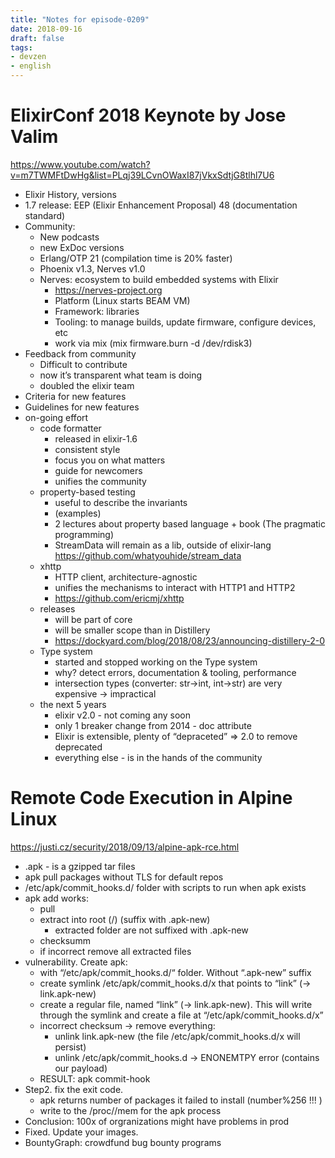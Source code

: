 ```yaml
---
title: "Notes for episode-0209"
date: 2018-09-16
draft: false
tags:
- devzen
- english
---
```


# ElixirConf 2018 Keynote by Jose Valim
https://www.youtube.com/watch?v=m7TWMFtDwHg&list=PLqj39LCvnOWaxI87jVkxSdtjG8tlhl7U6

- Elixir History, versions
- 1.7 release: EEP (Elixir Enhancement Proposal) 48 (documentation standard)
- Community:
    - New podcasts
    - new ExDoc versions
    - Erlang/OTP 21 (compilation time is 20% faster)
    - Phoenix v1.3, Nerves v1.0
    - Nerves: ecosystem to build embedded systems with Elixir
        - https://nerves-project.org 
        - Platform (Linux starts  BEAM VM)
        - Framework: libraries
        - Tooling: to manage builds, update firmware, configure devices, etc
        - work via mix (mix firmware.burn -d /dev/rdisk3)
- Feedback from community
    - Difficult to contribute
    - now it’s transparent what team is doing
    - doubled the elixir team
- Criteria for new features
- Guidelines for new features
- on-going effort
    - code formatter
        - released in elixir-1.6
        - consistent style
        - focus you on what matters
        - guide for newcomers
        - unifies the community
    - property-based testing
        - useful to describe the invariants
        - (examples)
        - 2 lectures about property based language + book (The pragmatic programming)
        - StreamData will remain as a lib, outside of elixir-lang https://github.com/whatyouhide/stream_data
    - xhttp
        - HTTP client, architecture-agnostic
        - unifies the mechanisms to interact with HTTP1 and HTTP2
        - https://github.com/ericmj/xhttp
    - releases
        - will be part of core
        - will be smaller scope than in Distillery
        - https://dockyard.com/blog/2018/08/23/announcing-distillery-2-0
    - Type system
        - started and stopped working on the Type system
        - why? detect errors, documentation & tooling, performance
        - intersection types (converter: str->int, int->str) are very expensive -> impractical
    - the next 5 years
        - elixir v2.0 - not coming any soon
        - only 1 breaker change from 2014 - doc attribute
        - Elixir is extensible, plenty of “depraceted”  => 2.0 to remove deprecated
        - everything else - is in the hands of the community

# Remote Code Execution in Alpine Linux
https://justi.cz/security/2018/09/13/alpine-apk-rce.html

- .apk - is a gzipped tar files
- apk pull packages without TLS for default repos
- /etc/apk/commit_hooks.d/ folder with scripts to run when apk exists
- apk add works:
    - pull
    - extract into root (/)  (suffix with .apk-new)
        - extracted folder are not suffixed with .apk-new
    - checksumm
    - if incorrect remove all extracted files
- vulnerability. Create apk:
    - with “/etc/apk/commit_hooks.d/“ folder. Without “.apk-new” suffix
    - create symlink  /etc/apk/commit_hooks.d/x that points to “link” (-> link.apk-new)
    - create a regular file, named “link” (-> link.apk-new). This will write through the symlink and create a file at “/etc/apk/commit_hooks.d/x”
    - incorrect checksum -> remove everything:
        - unlink link.apk-new (the file /etc/apk/commit_hooks.d/x will persist)
        - unlink /etc/apk/commit_hooks.d -> ENONEMTPY error (contains our payload)
    - RESULT: apk commit-hook
- Step2. fix the exit code.
    - apk returns number of packages it failed to install (number%256 !!! )
    - write to the /proc/<pid>/mem for the apk process
- Conclusion: 100x of orgranizations might have problems in prod
- Fixed. Update your images.
- BountyGraph: crowdfund bug bounty programs

